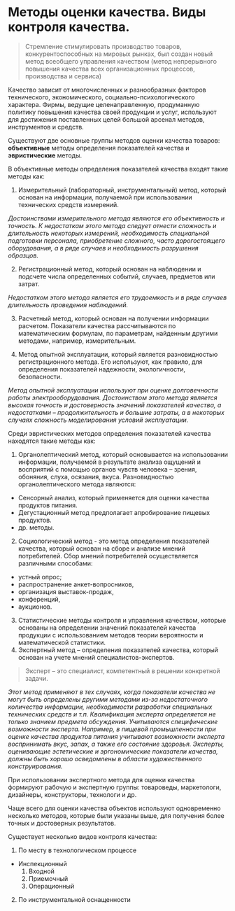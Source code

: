 # Методы оценки качества. Виды контроля качества.
> Стремление стимулировать производство товаров, конкурентоспособных на мировых рынках, был создан новый метод всеобщего управления качеством (метод непрерывного
повышения качества всех организационных процессов, производства и сервиса)

Качество зависит от многочисленных и разнообразных факторов
технического, экономического, социально-психологического характера.
Фирмы, ведущие целенаправленную, продуманную политику повышения
качества своей продукции и услуг, используют для достижения поставленных
целей большой арсенал методов, инструментов и средств.

Существуют две основные группы методов оценки качества товаров:
**объективные** методы определения показателей качества и **эвристические**
методы.

В объективные методы определения показателей качества входят такие методы как: 
1. Измерительный (лабораторный, инструментальный) метод, который основан на
информации, получаемой при использовании технических средств измерений.

*Достоинствами измерительного метода являются его объективность и
точность. К недостаткам этого метода следует отнести сложность и
длительность некоторых измерений, необходимость специальной подготовки
персонала, приобретение сложного, часто дорогостоящего оборудования, а в
ряде случаев и необходимость разрушения образцов.*

2. Регистрационный метод, который основан на наблюдении и подсчете числа
определенных событий, случаев, предметов или затрат. 

*Недостатком этого
метода является его трудоемкость и в ряде случаев длительность проведения
наблюдений.*

3. Расчетный метод, который основан на получении информации расчетом. Показатели
качества рассчитываются по математическим формулам, по параметрам,
найденным другими методами, например, измерительным.

4. Метод опытной эксплуатации, который является разновидностью регистрационного
метода. Его используют, как правило, для определения показателей
надежности, экологичности, безопасности.

*Метод опытной эксплуатации используют при оценке долговечности работы
электрооборудования. Достоинством этого метода является высокая точность
и достоверность значений показателей качества, а недостатками –
продолжительность и большие затраты, а в некоторых случаях сложность
моделирования условий эксплуатации.*

Среди эвристических методов определения показателей качества находятся такие методы как:
1. Органолептический метод, который основывается на использовании информации,
получаемой в результате анализа ощущений и восприятий с помощью органов
чувств человека – зрения, обоняния, слуха, осязания, вкуса.
Разновидностью органолептического метода являются: 
  * Сенсорный анализ, который применяется для оценки качества продуктов питания.
  * Дегустационный метод предполагает апробирование пищевых продуктов.
  * др. методы. 
2. Социологический метод - это метод определения показателей качества, который основан на сборе
и анализе мнений потребителей. Сбор мнений потребителей осуществляется
различными способами: 
  * устный опрос; 
  * распространение анкет-вопросников, 
  * организация выставок-продаж, 
  * конференций, 
  * аукционов.
3. Статистические методы контроля и управления качеством, которые основаны на
определении значений показателей качества продукции с использованием
методов теории вероятности и математической статистики.
4. Экспертный метод – определения показателей качества, который основан на учете
мнений специалистов-экспертов.
> Эксперт – это специалист, компетентный в решении конкретной задачи.

*Этот
метод применяют в тех случаях, когда показатели качества не могут быть
определены другими методами из-за недостаточного количества информации,
необходимости разработки специальных технических средств и т.п.
Квалификация эксперта определяется не только знанием предмета
обсуждения. Учитываются специфические возможности эксперта. Например,
в пищевой промышленности при оценке качества продуктов питания
учитывают возможности эксперта воспринимать вкус, запах, а также его
состояние здоровья. Эксперты, оценивающие эстетические и эргономические
показатели качества, должны быть хорошо осведомлены в области
художественного конструирования.*

При использовании экспертного метода для оценки качества формируют
рабочую и экспертную группы: товароведы, маркетологи, дизайнеры,
конструкторы, технологи и др.

Чаще всего для оценки качества объектов используют одновременно
несколько методов, которые были указаны выше, для получения более точных и
достоверных результатов.

Существует несколько видов контроля качества:
1. По месту в технологическом процессе 
  * Инспекционный
    1. Входной
    2. Приемочный
    3. Операционный
2. По инструментальной оснащенности
